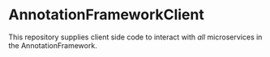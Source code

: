 # AnnotationFrameworkClient

This repository supplies client side code to interact with _all_ microservices 
in the AnnotationFramework.